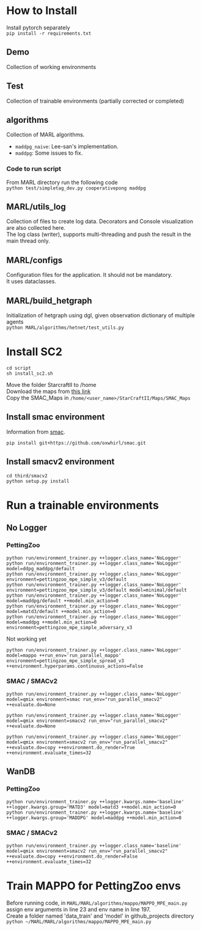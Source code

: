 # How to Install

Install pytorch separately  
`pip install -r requirements.txt`

## Demo

Collection of working environments

## Test

Collection of trainable environments (partially corrected or completed)

## algorithms

Collection of MARL algorithms.
- `maddpg_naive`: Lee-san's implementation.
- `maddpg`: Some issues to fix. 

### Code to run script

From MARL directory run the following code  
`python test/simpletag_dev.py cooperativepong maddpg`

## MARL/utils_log

Collection of files to create log data. Decorators and Console visualization are also collected here.  
The log class (writer), supports multi-threading and push the result in the main thread only.

## MARL/configs

Configuration files for the application. It should not be mandatory.  
It uses dataclasses.

## MARL/build_hetgraph

Initialization of hetgraph using dgl, given observation dictionary of multiple agents  
`python MARL/algorithms/hetnet/test_utils.py`

# Install SC2

```
cd script
sh install_sc2.sh
```

Move the folder StarcraftII to /home  
Download the maps from [this link](https://github.com/oxwhirl/smacv2/releases/tag/maps#:~:text=3-,SMAC_Maps.zip,-503%20KB)  
Copy the SMAC_Maps in `/home/<user_name>/StarCraftII/Maps/SMAC_Maps`

## Install smac environment

Information from [smac](https://github.com/oxwhirl/smac).  

```
pip install git+https://github.com/oxwhirl/smac.git
```

## Install smacv2 environment

```
cd third/smacv2  
python setup.py install
```

# Run a trainable environments

## No Logger

### PettingZoo

```
python run/environment_trainer.py ++logger.class_name='NoLogger'  
python run/environment_trainer.py ++logger.class_name='NoLogger' model=ddpg_maddpg/default   
python run/environment_trainer.py ++logger.class_name='NoLogger' environment=pettingzoo_mpe_simple_v3/default   
python run/environment_trainer.py ++logger.class_name='NoLogger' environment=pettingzoo_mpe_simple_v3/default model=minimal/default  
python run/environment_trainer.py ++logger.class_name='NoLogger' model=maddpg/default ++model.min_action=0   
python run/environment_trainer.py ++logger.class_name='NoLogger' model=matd3/default ++model.min_action=0   
python run/environment_trainer.py ++logger.class_name='NoLogger' model=maddpg ++model.min_action=0 environment=pettingzoo_mpe_simple_adversary_v3  
```

Not working yet

```
python run/environment_trainer.py ++logger.class_name='NoLogger' model=mappo ++run_env='run_parallel_mappo' environment=pettingzoo_mpe_simple_spread_v3 ++environment.hyperparams.continuous_actions=False
```

### SMAC / SMACv2

```
python run/environment_trainer.py ++logger.class_name='NoLogger' model=qmix environment=smac run_env="run_parallel_smacv2" ++evaluate.do=None   

python run/environment_trainer.py ++logger.class_name='NoLogger' model=qmix environment=smacv2 run_env="run_parallel_smacv2" ++evaluate.do=None   

python run/environment_trainer.py ++logger.class_name='NoLogger' model=qmix environment=smacv2 run_env="run_parallel_smacv2" ++evaluate.do=copy ++environment.do_render=True ++environment.evaluate_times=32
```

## WanDB

### PettingZoo

```
python run/environment_trainer.py ++logger.kwargs.name='baseline' ++logger.kwargs.group='MATD3' model=matd3 ++model.min_action=0  
python run/environment_trainer.py ++logger.kwargs.name='baseline' ++logger.kwargs.group='MADDPG' model=maddpg ++model.min_action=0
```

### SMAC / SMACv2

```
python run/environment_trainer.py ++logger.class_name='baseline' model=qmix environment=smacv2 run_env="run_parallel_smacv2" ++evaluate.do=copy ++environment.do_render=False ++environment.evaluate_times=32
```

# Train MAPPO for PettingZoo envs

Before running code, in `MARL/MARL/algorithms/mappo/MAPPO_MPE_main.py` assign env arguments in line 23 and env name in line 197.  
Create a folder named 'data_train' and 'model' in github_projects directory  
`python ~/MARL/MARL/algorithms/mappo/MAPPO_MPE_main.py`